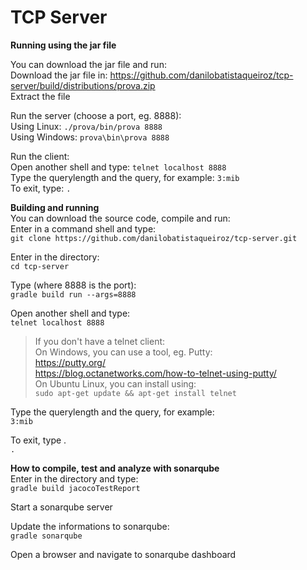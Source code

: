 # TCP Server

**Running using the jar file**  

You can download the jar file and run:  
Download the jar file in: https://github.com/danilobatistaqueiroz/tcp-server/build/distributions/prova.zip   
Extract the file   

Run the server (choose a port, eg. 8888):  
Using Linux:  `./prova/bin/prova 8888`   
Using Windows:  `prova\bin\prova 8888`   

Run the client:  
Open another shell and type: `telnet localhost 8888`  
Type the querylength and the query, for example: `3:mib`  
To exit, type: `.`  


**Building and running**  
You can download the source code, compile and run:  
Enter in a command shell and type:  
`git clone https://github.com/danilobatistaqueiroz/tcp-server.git`  

Enter in the directory:  
`cd tcp-server`  

Type (where 8888 is the port):  
`gradle build run --args=8888`  

Open another shell and type:  
`telnet localhost 8888`  

> If you don't have a telnet client:   
> On Windows, you can use a tool, eg. Putty:  
https://putty.org/  
https://blog.octanetworks.com/how-to-telnet-using-putty/  
> On Ubuntu Linux, you can install using:  
`sudo apt-get update && apt-get install telnet`  


Type the querylength and the query, for example:  
`3:mib`  

To exit, type .  
`.`  

**How to compile, test and analyze with sonarqube**  
Enter in the directory and type:  
`gradle build jacocoTestReport` 

Start a sonarqube server  

Update the informations to sonarqube:  
`gradle sonarqube` 

Open a browser and navigate to sonarqube dashboard